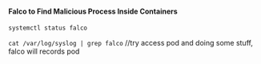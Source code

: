 #### Falco to Find Malicious Process Inside Containers

<!-- Verify Falco is running -->

`systemctl status falco`

<!-- By default falco giving output log in syslog -->

`cat /var/log/syslog | grep falco` //try access pod and doing some stuff, falco will records pod
